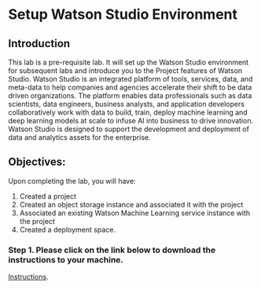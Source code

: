 # Setup Watson Studio Environment

## Introduction

This lab is a pre-requisite lab. It will set up the Watson Studio environment for subsequent labs and introduce you to the Project features of Watson Studio. Watson Studio is an integrated platform of tools, services, data, and meta-data to help companies and agencies accelerate their shift to be data driven organizations. The platform enables data professionals such as data scientists, data engineers, business analysts, and application developers collaboratively work with data to build, train, deploy machine learning and deep learning models at scale to infuse AI into business to drive innovation. Watson Studio is designed to support the development and deployment of data and analytics assets for the enterprise.

## Objectives:

Upon completing the lab, you will have:

1.  Created a project
1.  Created an object storage instance and associated it with the project
1.  Associated an existing Watson Machine Learning service instance with the project
1.  Created a deployment space. 


### Step 1. Please click on the link below to download the instructions to your machine.

[Instructions](https://github.com/bleonardb3/AI_POT_05-06-2021/raw/main/Lab-0/SetupEnvironmentv05-06-2021.pdf).


